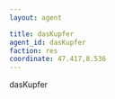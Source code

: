 ```yaml
---
layout: agent

title: dasKupfer
agent_id: dasKupfer
faction: res
coordinate: 47.417,8.536
---
```


dasKupfer 
